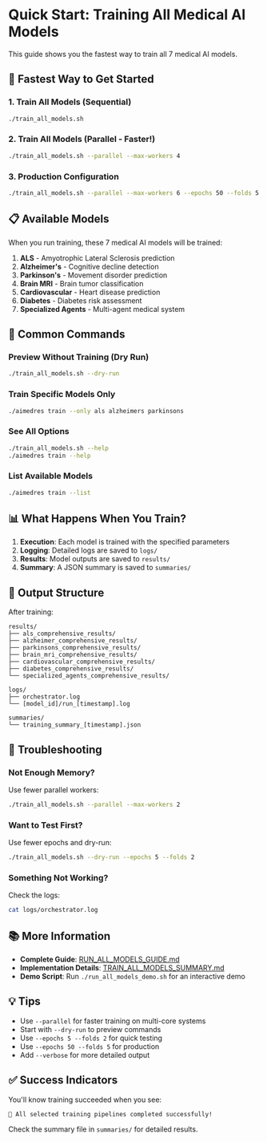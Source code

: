 # Quick Start: Training All Medical AI Models

This guide shows you the fastest way to train all 7 medical AI models.

## 🚀 Fastest Way to Get Started

### 1. Train All Models (Sequential)
```bash
./train_all_models.sh
```

### 2. Train All Models (Parallel - Faster!)
```bash
./train_all_models.sh --parallel --max-workers 4
```

### 3. Production Configuration
```bash
./train_all_models.sh --parallel --max-workers 6 --epochs 50 --folds 5 --batch 128
```

## 📋 Available Models

When you run training, these 7 medical AI models will be trained:

1. **ALS** - Amyotrophic Lateral Sclerosis prediction
2. **Alzheimer's** - Cognitive decline detection
3. **Parkinson's** - Movement disorder prediction
4. **Brain MRI** - Brain tumor classification
5. **Cardiovascular** - Heart disease prediction
6. **Diabetes** - Diabetes risk assessment
7. **Specialized Agents** - Multi-agent medical system

## 🎯 Common Commands

### Preview Without Training (Dry Run)
```bash
./train_all_models.sh --dry-run
```

### Train Specific Models Only
```bash
./aimedres train --only als alzheimers parkinsons
```

### See All Options
```bash
./train_all_models.sh --help
./aimedres train --help
```

### List Available Models
```bash
./aimedres train --list
```

## 📊 What Happens When You Train?

1. **Execution**: Each model is trained with the specified parameters
2. **Logging**: Detailed logs are saved to `logs/`
3. **Results**: Model outputs are saved to `results/`
4. **Summary**: A JSON summary is saved to `summaries/`

## 📁 Output Structure

After training:
```
results/
├── als_comprehensive_results/
├── alzheimer_comprehensive_results/
├── parkinsons_comprehensive_results/
├── brain_mri_comprehensive_results/
├── cardiovascular_comprehensive_results/
├── diabetes_comprehensive_results/
└── specialized_agents_comprehensive_results/

logs/
├── orchestrator.log
└── [model_id]/run_[timestamp].log

summaries/
└── training_summary_[timestamp].json
```

## 🔧 Troubleshooting

### Not Enough Memory?
Use fewer parallel workers:
```bash
./train_all_models.sh --parallel --max-workers 2
```

### Want to Test First?
Use fewer epochs and dry-run:
```bash
./train_all_models.sh --dry-run --epochs 5 --folds 2
```

### Something Not Working?
Check the logs:
```bash
cat logs/orchestrator.log
```

## 📚 More Information

- **Complete Guide**: [RUN_ALL_MODELS_GUIDE.md](RUN_ALL_MODELS_GUIDE.md)
- **Implementation Details**: [TRAIN_ALL_MODELS_SUMMARY.md](TRAIN_ALL_MODELS_SUMMARY.md)
- **Demo Script**: Run `./run_all_models_demo.sh` for an interactive demo

## 💡 Tips

- Use `--parallel` for faster training on multi-core systems
- Start with `--dry-run` to preview commands
- Use `--epochs 5 --folds 2` for quick testing
- Use `--epochs 50 --folds 5` for production
- Add `--verbose` for more detailed output

## ✅ Success Indicators

You'll know training succeeded when you see:
```
🎉 All selected training pipelines completed successfully!
```

Check the summary file in `summaries/` for detailed results.
